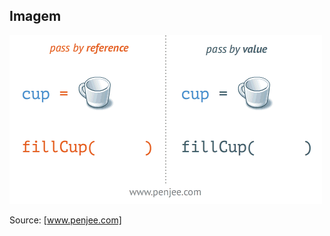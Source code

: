 ## Imagem

![Passando por referência e por valor](./img/pass-by-reference-vs-pass-by-value-animation.gif)

Source: [www.penjee.com]